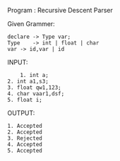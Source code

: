 Program 	: Recursive Descent Parser

Given Grammer:

	declare -> Type var;
	Type 	-> int | float | char
	var	-> id,var | id	

INPUT: 

      	1. int a;
	2. int a1,s3;
	3. float qw1,123;
	4. char vaar1,dsf;
	5. float i;
		  
		  
OUTPUT:

	1. Accepted
	2. Accepted
	3. Rejected
	4. Accepted
	5. Accepted		  
